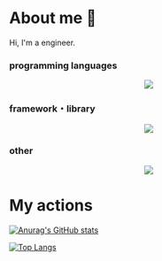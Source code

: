 # About me 👋

Hi, I'm a engineer.

### programming languages

<p align="center">
  <a href="https://skillicons.dev">
    <img src="https://skillicons.dev/icons?i=cs,js,ts,php,py&perline=5" />
  </a>
</p>

### framework・library

<p align="center">
  <a href="https://skillicons.dev">
    <img src="https://skillicons.dev/icons?i=dotnet,laravel,react,remix,vue" />
  </a>
</p>

### other

<p align="center">
  <a href="https://skillicons.dev">
    <img src="https://skillicons.dev/icons?i=azure,git,github,githubactions,mysql,prisma,sqlite,tailwind" />
  </a>
</p>

# My actions

[![Anurag's GitHub stats](https://github-readme-stats.vercel.app/api?username=yuta-kume&show_icons=true&theme=dark)](https://github.com/anuraghazra/github-readme-stats)

[![Top Langs](https://github-readme-stats.vercel.app/api/top-langs/?username=yuta-kume)](https://github.com/anuraghazra/github-readme-stats)

<!--
**yuta-kume/yuta-kume** is a ✨ _special_ ✨ repository because its `README.md` (this file) appears on your GitHub profile.

Here are some ideas to get you started:

- 🔭 I’m currently working on ...
- 🌱 I’m currently learning ...
- 👯 I’m looking to collaborate on ...
- 🤔 I’m looking for help with ...
- 💬 Ask me about ...
- 📫 How to reach me: ...
- 😄 Pronouns: ...
- ⚡ Fun fact: ...
-->
